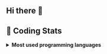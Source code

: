 ## Hi there 👋

## 🧮 Coding Stats

<details>
<summary><b>Most used programming languages</b></summary>
<p align="center">
<a href = "https://github.com/AdriTara">
  <img align="center" src="https://github-readme-stats.vercel.app/api/top-langs/?username=AdriTara&text_color=dedede&show_icons=true&bg_color=151515&layout=compact&card_width=400" alt="AdriTara's GitHub Stats" height="180px"/>
  </a>
</p>
</details>

<!--
**AdriTara/AdriTara** is a ✨ _special_ ✨ repository because its `README.md` (this file) appears on your GitHub profile.

Here are some ideas to get you started:

- 🔭 I’m currently working on ...
- 🌱 I’m currently learning ...
- 👯 I’m looking to collaborate on ...
- 🤔 I’m looking for help with ...
- 💬 Ask me about ...
- 📫 How to reach me: ...
- 😄 Pronouns: ...
- ⚡ Fun fact: ...
-->
